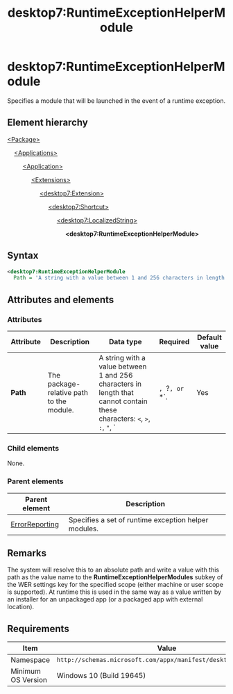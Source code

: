 ﻿---
title: desktop7:RuntimeExceptionHelperModule
description: Specifies a module that will be launched in the event of a runtime exception.
ms.date: 10/15/2021
ms.topic: reference
keywords: windows 10, uwp, schema, manifest, desktop, extension 
ms.custom: 19H1
---

# desktop7:RuntimeExceptionHelperModule

Specifies a module that will be launched in the event of a runtime exception.

## Element hierarchy

[\<Package\>](element-package.md)

&nbsp;&nbsp;&nbsp;&nbsp;[\<Applications\>](element-applications.md)

&nbsp;&nbsp;&nbsp;&nbsp; &nbsp;&nbsp;&nbsp;&nbsp;[\<Application\>](element-application.md)

&nbsp;&nbsp;&nbsp;&nbsp; &nbsp;&nbsp;&nbsp;&nbsp; &nbsp;&nbsp;&nbsp;&nbsp;[\<Extensions\>](element-1-extensions.md)

&nbsp;&nbsp;&nbsp;&nbsp; &nbsp;&nbsp;&nbsp;&nbsp; &nbsp;&nbsp;&nbsp;&nbsp; &nbsp;&nbsp;&nbsp;&nbsp;[\<desktop7:Extension\>](element-desktop7-extension.md)

&nbsp;&nbsp;&nbsp;&nbsp; &nbsp;&nbsp;&nbsp;&nbsp; &nbsp;&nbsp;&nbsp;&nbsp; &nbsp;&nbsp;&nbsp;&nbsp; &nbsp;&nbsp;&nbsp;&nbsp;[\<desktop7:Shortcut\>](element-desktop7-shortcut.md)

&nbsp;&nbsp;&nbsp;&nbsp; &nbsp;&nbsp;&nbsp;&nbsp; &nbsp;&nbsp;&nbsp;&nbsp; &nbsp;&nbsp;&nbsp;&nbsp; &nbsp;&nbsp;&nbsp;&nbsp; &nbsp;&nbsp;&nbsp;&nbsp;[\<desktop7:LocalizedString\>](element-desktop7-localizedstring.md)

&nbsp;&nbsp;&nbsp;&nbsp; &nbsp;&nbsp;&nbsp;&nbsp; &nbsp;&nbsp;&nbsp;&nbsp; &nbsp;&nbsp;&nbsp;&nbsp; &nbsp;&nbsp;&nbsp;&nbsp; &nbsp;&nbsp;&nbsp;&nbsp; &nbsp;&nbsp;&nbsp;&nbsp;**\<desktop7:RuntimeExceptionHelperModule\>**

## Syntax

```xml
<desktop7:RuntimeExceptionHelperModule
  Path = 'A string with a value between 1 and 256 characters in length that cannot contain these characters: <, >, :, ", |, ?, or *.' />
```

## Attributes and elements

### Attributes

| Attribute | Description | Data type | Required | Default value |
|-|-|-|-|-|
| **Path** | The package-relative path to the module. | A string with a value between 1 and 256 characters in length that cannot contain these characters: `<`, `>`, `:`, `"`, `|`, `?`, or `*`. | Yes |  |

### Child elements

None.

### Parent elements

| Parent element | Description |
|-|-|
| [ErrorReporting](element-desktop7-errorreporting.md) | Specifies a set of runtime exception helper modules. |  

## Remarks

The system will resolve this to an absolute path and write a value with this path as the value name to the **RuntimeExceptionHelperModules** subkey of the WER settings key for the specified scope (either machine or user scope is supported). At runtime this is used in the same way as a value written by an installer for an unpackaged app (or a packaged app with external location).

## Requirements

| Item  | Value  |
|--|--|
| Namespace | `http://schemas.microsoft.com/appx/manifest/desktop/windows10/7` |
| Minimum OS Version | Windows 10 (Build 19645) |
